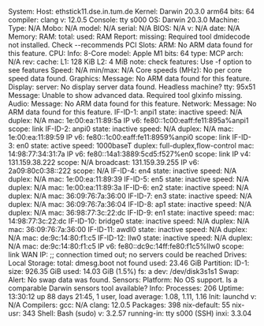 System:    Host: ethstick11.dse.in.tum.de Kernel: Darwin 20.3.0 arm64 bits: 64 
           compiler: clang v: 12.0.5 Console: tty s000 OS: Darwin 20.3.0 
Machine:   Type: N/A Mobo: N/A model: N/A serial: N/A BIOS: N/A v: N/A date: N/A 
Memory:    RAM: total: used: 
           RAM Report: missing: Required tool dmidecode not installed. Check --recommends 
PCI Slots: ARM: No ARM data found for this feature. 
CPU:       Info: 8-Core model: Apple M1 bits: 64 type: MCP arch: N/A rev: cache: 
           L1: 128 KiB L2: 4 MiB note: check 
           features: Use -f option to see features 
           Speed: N/A min/max: N/A Core speeds (MHz): No per core speed data found. 
Graphics:  Message: No ARM data found for this feature. 
           Display: server: No display server data found. Headless machine? tty: 95x51 
           Message: Unable to show advanced data. Required tool glxinfo missing. 
Audio:     Message: No ARM data found for this feature. 
Network:   Message: No ARM data found for this feature. 
           IF-ID-1: anpi1 state: inactive speed: N/A duplex: N/A mac: 1e:00:ea:11:89:5a 
           IP v6: fe80::1c00:eaff:fe11:895a%anpi1 scope: link 
           IF-ID-2: anpi0 state: inactive speed: N/A duplex: N/A mac: 1e:00:ea:11:89:59 
           IP v6: fe80::1c00:eaff:fe11:8959%anpi0 scope: link 
           IF-ID-3: en0 state: active speed: 1000baseT duplex: full-duplex,flow-control 
           mac: 14:98:77:34:31:7a 
           IP v6: fe80::14a1:3889:5cd5:f527%en0 scope: link 
           IP v4: 131.159.38.222 scope: N/A broadcast: 131.159.39.255 
           IP v6: 2a09:80c0:38::222 scope: N/A 
           IF-ID-4: en4 state: inactive speed: N/A duplex: N/A mac: 1e:00:ea:11:89:39 
           IF-ID-5: en5 state: inactive speed: N/A duplex: N/A mac: 1e:00:ea:11:89:3a 
           IF-ID-6: en2 state: inactive speed: N/A duplex: N/A mac: 36:09:76:7a:36:00 
           IF-ID-7: en3 state: inactive speed: N/A duplex: N/A mac: 36:09:76:7a:36:04 
           IF-ID-8: ap1 state: inactive speed: N/A duplex: N/A mac: 36:98:77:3c:22:dc 
           IF-ID-9: en1 state: inactive speed: <unknown duplex: type> 
           mac: 14:98:77:3c:22:dc 
           IF-ID-10: bridge0 state: inactive speed: N/A duplex: N/A mac: 36:09:76:7a:36:00 
           IF-ID-11: awdl0 state: inactive speed: N/A duplex: N/A mac: de:9c:14:80:f1:c5 
           IF-ID-12: llw0 state: inactive speed: N/A duplex: N/A mac: de:9c:14:80:f1:c5 
           IP v6: fe80::dc9c:14ff:fe80:f1c5%llw0 scope: link 
           WAN IP: ;; connection timed out; no servers could be reached 
Drives:    Local Storage: total: dmesg.boot not found used: 23.46 GiB 
Partition: ID-1: size: 926.35 GiB used: 14.03 GiB (1.5%) fs: a dev: /dev/disk3s1s1 
Swap:      Alert: No swap data was found. 
Sensors:   Platform: No OS support. Is a comparable Darwin sensors tool available? 
Info:      Processes: 206 
           Uptime: 13:30:12  up 88 days 21:45,  1 user,  load average: 1.08, 1.11, 1.16 
           Init: launchd v: N/A Compilers: gcc: N/A clang: 12.0.5 Packages: 398 
           nix-default: 55 nix-usr: 343 Shell: Bash (sudo) v: 3.2.57 
           running-in: tty s000 (SSH) inxi: 3.3.04 
